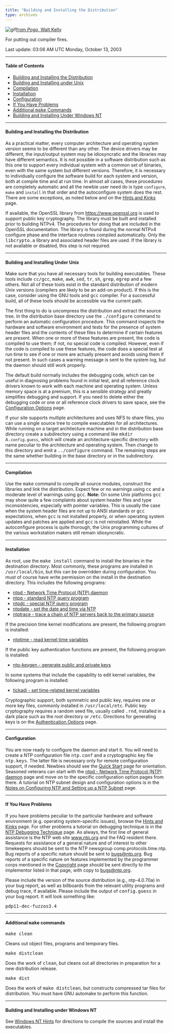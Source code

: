 ```yaml
---
title: "Building and Installing the Distribution"
type: archives
---
```


![gif](/archives/pic/beaver.gif)[from _Pogo_, Walt Kelly](/reflib/pictures)

For putting out compiler fires.

Last update: 03:06 AM UTC Monday, October 13, 2003

* * *

#### Table of Contents

*   [Building and Installing the Distribution](/archives/4.2.4-series/build/#building-and-installing-the-distribution)
*   [Building and Installing under Unix](/archives/4.2.4-series/build/#building-and-installing-under-unix)
*   [Compilation](/archives/4.2.4-series/build/#compilation)
*   [Installation](/archives/4.2.4-series/build/#installation)
*   [Configuration](/archives/4.2.4-series/build/#configuration)
*   [If You Have Problems](/archives/4.2.4-series/build/#if-you-have-problems)
*   [Additional <tt>make</tt> Commands](/archives/4.2.4-series/build/#additional-ttmakett-commands)
*   [Building and Installing Under Windows NT](/archives/4.2.4-series/build/#building-and-installing-under-windows-nt)

* * *

#### Building and Installing the Distribution

As a practical matter, every computer architecture and operating system version seems to be different than any other. The device drivers may be different, the input/output system may be idiosyncratic and the libraries may have different semantics. It is not possible in a software distribution such as this one to support every individual system with a common set of binaries, even with the same system but different versions. Therefore, it is necessary to individually configure the software build for each system and version, both at compile time and at run time. In almost all cases, these procedures are completely automatic and all the newbie user need do is type `configure`, `make` and `install` in that order and the autoconfigure system does the rest. There are some exceptions, as noted below and on the [Hints and Kinks](/archives/4.2.4-series/hints) page.

If available, the OpenSSL library from https://www.openssl.org is used to support public key cryptography. The library must be built and installed prior to building NTPv4. The procedures for doing that are included in the OpenSSL documentation. The library is found during the normal NTPv4 configure phase and the interface routines compiled automatically. Only the <tt>libcrypto.a</tt> library and associated header files are used. If the library is not available or disabled, this step is not required.

* * *

#### Building and Installing Under Unix

Make sure that you have all necessary tools for building executables. These tools include <tt>cc/gcc</tt>, <tt>make</tt>, <tt>awk</tt>, <tt>sed</tt>, <tt>tr</tt>, <tt>sh</tt>, <tt>grep</tt>, <tt>egrep</tt> and a few others. Not all of these tools exist in the standard distribution of modern Unix versions (compilers are likely to be an add-on product). If this is the case, consider using the GNU tools and <tt>gcc</tt> compiler. For a successful build, all of these tools should be accessible via the current path.

The first thing to do is uncompress the distribution and extract the source tree. In the distribution base directory use the <tt>./configure</tt> command to perform an automatic configuration procedure. This command inspects the hardware and software environment and tests for the presence of system header files and the contents of these files to determine if certain features are present. When one or more of these features are present, the code is compiled to use them; if not, no special code is compiled. However, even if the code is compiled to use these features, the code does a special test at run time to see if one or more are actually present and avoids using them if not present. In such cases a warning message is sent to the system log, but the daemon should still work properly.

The default build normally includes the debugging code, which can be useful in diagnosing problems found in initial test, and all reference clock drivers known to work with each machine and operating system. Unless memory space is at a premium, this is a sensible strategy and greatly simplifies debugging and support. If you need to delete either the debugging code or one or all reference clock drivers to save space, see the [Configuration Options](/archives/4.2.4-series/config) page.

If your site supports multiple architectures and uses NFS to share files, you can use a single source tree to compile executables for all architectures. While running on a target architecture machine and in the distribution base directory create a subdirectory using a command like <tt>mkdir A.`config.guess`</tt>, which will create an architecture-specific directory with name peculiar to the architecture and operating system. Then change to this directory and emit a <tt>../configure</tt> command. The remaining steps are the same whether building in the base directory or in the subdirectory.

* * *

#### Compilation

Use the <tt>make</tt> command to compile all source modules, construct the libraries and link the distribution. Expect few or no warnings using <tt>cc</tt> and a moderate level of warnings using <tt>gcc</tt>. **Note:** On some Unix platforms <tt>gcc</tt> may show quite a few complaints about system header files and type inconsistencies, especially with pointer variables. This is usually the case when the system header files are not up to ANSI standards or <tt>gcc</tt> expectations, when <tt>gcc</tt> is not installed properly, or when operating system updates and patches are applied and <tt>gcc</tt> is not reinstalled. While the autoconfigure process is quite thorough, the Unix programming cultures of the various workstation makers still remain idiosyncratic.

* * *

#### Installation

As root, use the <tt>make install</tt> command to install the binaries in the destination directory. Most commonly, these programs are installed in <tt>/usr/local/bin</tt>, but this can be overridden during configuration. You must of course have write permission on the install in the destination directory. This includes the following programs:

* [ntpd - Network Time Protocol (NTP) daemon](/archives/4.2.4-series/ntpd)
* [ntpq - standard NTP query program](/archives/4.2.4-series/ntpq)
* [ntpdc - special NTP query program](/archives/4.2.4-series/ntpdc)
* [ntpdate - set the date and time via NTP](/archives/4.2.4-series/ntpdate)
* [ntptrace - trace a chain of NTP servers back to the primary source](/archives/4.2.4-series/ntptrace) 

If the precision time kernel modifications are present, the following program is installed:

* [ntptime - read kernel time variables](/archives/4.2.4-series/ntptime) 

If the public key authentication functions are present, the following program is installed:

* [ntp-keygen - generate public and private keys](/archives/4.2.4-series/keygen) 

In some systems that include the capability to edit kernel variables, the following program is installed:

* [tickadj - set time-related kernel variables](/archives/4.2.4-series/tickadj) 

Cryptographic support, both symmetric and public key, requires one or more key files, commonly installed in <tt>/usr/local/etc</tt>. Public key cryptography requires a random seed file, usually called <tt>.rnd</tt>, installed in a dark place such as the root directory or <tt>/etc</tt>. Directions for generating keys is on the [Authentication Options](/archives/4.2.4-series/authopt) page.

* * *

#### Configuration

You are now ready to configure the daemon and start it. You will need to create a NTP configuration file <tt>ntp.conf</tt> and a cryptographic key file <tt>ntp.keys</tt>. The latter file is necessary only for remote configuration support, if needed. Newbies should see the [Quick Start](/archives/4.2.4-series/quick) page for orientation. Seasoned veterans can start with the [ntpd - Network Time Protocol (NTP) daemon](/archives/4.2.4-series/ntpd) page and move on to the specific configuration option pages from there. A tutorial on NTP subnet design and configuration options is in the [Notes on Configuring NTP and Setting up a NTP Subnet](/archives/4.2.4-series/notes) page.

* * *

#### If You Have Problems

If you have problems peculiar to the particular hardware and software environment (e.g. operating system-specific issues), browse the [Hints and Kinks](/archives/4.2.4-series/hints) page. For other problems a tutorial on debugging technique is in the [NTP Debugging Technique](/archives/4.2.4-series/debug) page. As always, the first line of general assistance is the NTP web site www.ntp.org and the FAQ resident there. Requests for assistance of a general nature and of interest to other timekeepers should be sent to the NTP newsgroup comp.protocols.time.ntp. Bug reports of a specific nature should be sent to bugs@ntp.org. Bug reports of a specific nature on features implemented by the programmer corps mentioned in the [Copyright](/archives/4.2.4-series/copyright) page should be sent directly to the implementor listed in that page, with copy to bugs@ntp.org.

Please include the version of the source distribution (e.g., ntp-4.0.70a) in your bug report, as well as billboards from the relevant utility programs and debug trace, if available. Please include the output of <tt>config.guess</tt> in your bug report. It will look something like:

<tt>pdp11-dec-fuzzos3.4</tt>

* * *

#### Additional <tt>make</tt> commands

<dt><tt>make clean</tt></dt>

Cleans out object files, programs and temporary files.

<dt><tt>make distclean</tt></dt>

Does the work of <tt>clean</tt>, but cleans out all directories in preparation for a new distribution release.

<dt><tt>make dist</tt></dt>

Does the work of <tt>make distclean</tt>, but constructs compressed tar files for distribution. You must have GNU automake to perform this function.

* * *

#### Building and Installing under Windows NT

See [Windows NT Hints](/archives/hints/winnt) for directions to compile the sources and install the executables.